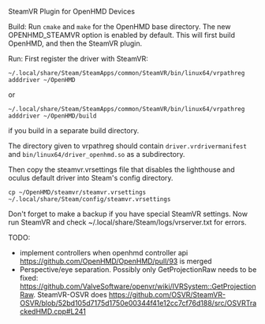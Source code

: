 SteamVR Plugin for OpenHMD Devices

Build:
Run `cmake` and `make` for the OpenHMD base directory. The new OPENHMD_STEAMVR option is enabled by default. This will first build OpenHMD, and then the SteamVR plugin.

Run:
First register the driver with SteamVR:

    ~/.local/share/Steam/SteamApps/common/SteamVR/bin/linux64/vrpathreg adddriver ~/OpenHMD

or

    ~/.local/share/Steam/SteamApps/common/SteamVR/bin/linux64/vrpathreg adddriver ~/OpenHMD/build

if you build in a separate build directory.

The directory given to vrpathreg should contain `driver.vrdrivermanifest` and `bin/linux64/driver_openhmd.so` as a subdirectory.

Then copy the steamvr.vrsettings file that disables the lighthouse and oculus default driver into Steam's config directory.

    cp ~/OpenHMD/steamvr/steamvr.vrsettings ~/.local/share/Steam/config/steamvr.vrsettings

Don't forget to make a backup if you have special SteamVR settings. Now run SteamVR and check ~/.local/share/Steam/logs/vrserver.txt for errors.

TODO:
* implement controllers when openhmd controller api https://github.com/OpenHMD/OpenHMD/pull/93 is merged
* Perspective/eye separation. Possibly only GetProjectionRaw needs to be fixed: https://github.com/ValveSoftware/openvr/wiki/IVRSystem::GetProjectionRaw. SteamVR-OSVR does https://github.com/OSVR/SteamVR-OSVR/blob/52bd105d7175d1750e00344f41e12cc7cf76d188/src/OSVRTrackedHMD.cpp#L241
